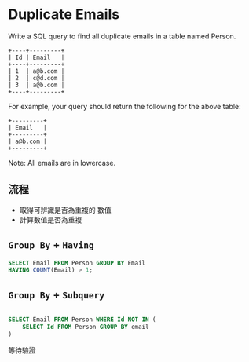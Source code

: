 # Duplicate Emails
Write a SQL query to find all duplicate emails in a table named Person.


```
+----+---------+
| Id | Email   |
+----+---------+
| 1  | a@b.com |
| 2  | c@d.com |
| 3  | a@b.com |
+----+---------+
```

For example, your query should return the following for the above table:
```
+---------+
| Email   |
+---------+
| a@b.com |
+---------+
```
Note: All emails are in lowercase.

## 流程
* 取得可辨識是否為重複的 數值
* 計算數值是否為重複

## `Group By` + `Having`

```sql
SELECT Email FROM Person GROUP BY Email
HAVING COUNT(Email) > 1;
```

## `Group By` + `Subquery`

```sql

SELECT Email FROM Person WHERE Id NOT IN (
    SELECT Id FROM Person GROUP BY email
)


```

等待驗證
